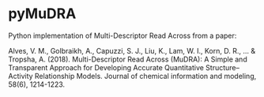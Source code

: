 # pyMuDRA
Python implementation of Multi-Descriptor Read Across from a paper:

Alves, V. M., Golbraikh, A., Capuzzi, S. J., Liu, K., Lam, W. I., Korn, D. R., ... &amp; Tropsha, A. (2018). Multi-Descriptor Read Across (MuDRA): A Simple and Transparent Approach for Developing Accurate Quantitative Structure–Activity Relationship Models. Journal of chemical information and modeling, 58(6), 1214-1223.
